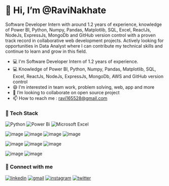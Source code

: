 # 👋 Hi, I’m @RaviNakhate
Software Developer Intern with around 1.2 years of experience, knowledge of Power BI, Python, Numpy, Pandas, Matplotlib, SQL, Excel, ReactJs, NodeJs, ExpressJs, MongoDb and GitHub version control with a proven track record in collaborative web development projects.
Actively looking for opportunities in Data Analyst where I can contribute my technical skills and continue to learn and grow in this field.

- 💻 I'm Software Developer Intern of 1.2 years of experience.
- 💻 Knowledge of Power BI, Python, Numpy, Pandas, Matplotlib, SQL, Excel, ReactJs, NodeJs, ExpressJs, MongoDb, AWS and GitHub version control
- 😄 I’m interested in team work, problem solving, web, app and more
- 💞️ I’m looking to collaborate on open source project 
- 📫 How to reach me : [ravi165528@gmail.com](https://mail.google.com/mail/?view=cm&fs=1&to=ravi165528@gmail.com)

### 🚀 Tech Stack
![Python](https://img.shields.io/badge/python-3670A0?style=for-the-badge&logo=python&logoColor=ffdd54)
![Power Bi](https://img.shields.io/badge/power_bi-F2C811?style=for-the-badge&logo=powerbi&logoColor=black)
![Microsoft Excel](https://img.shields.io/badge/Microsoft_Excel-217346?style=for-the-badge&logo=microsoft-excel&logoColor=white)

![image](https://img.shields.io/badge/HTML5-E34F26?style=for-the-badge&logo=html5&logoColor=white)
![image](https://img.shields.io/badge/CSS3-1572B6?style=for-the-badge&logo=css3&logoColor=white)
![image](https://img.shields.io/badge/JavaScript-323330?style=for-the-badge&logo=javascript&logoColor=F7DF1E)
![image](https://img.shields.io/badge/React-20232A?style=for-the-badge&logo=react&logoColor=61DAFB)

![image](https://img.shields.io/badge/Node%20js-339933?style=for-the-badge&logo=nodedotjs&logoColor=white)
![image](https://img.shields.io/badge/Express%20js-000000?style=for-the-badge&logo=express&logoColor=white)
![image](https://img.shields.io/badge/Redux-593D88?style=for-the-badge&logo=redux&logoColor=white)

![image](https://img.shields.io/badge/MongoDB-4EA94B?style=for-the-badge&logo=mongodb&logoColor=white)
![image](https://img.shields.io/badge/MySQL-005C84?style=for-the-badge&logo=mysql&logoColor=white)

### 📲 Connect with me

[<img alt="linkedin" src="https://img.shields.io/badge/LinkedIn-0077B5?style=for-the-badge&logo=linkedin&logoColor=white" />](https://www.linkedin.com/in/ravi-nakhate-a1272b1ba/)
[<img alt="gmail" src="https://img.shields.io/badge/Gmail-D14836?style=for-the-badge&logo=gmail&logoColor=white" />](https://mail.google.com/mail/?view=cm&fs=1&to=ravi165528@gmail.com)
[<img alt="instagram" src="https://img.shields.io/badge/Instagram-E4405F?style=for-the-badge&logo=instagram&logoColor=white" />](https://www.instagram.com/ravi_nakhate_/)
[<img alt="twitter" src="https://img.shields.io/badge/Twitter-1DA1F2?style=for-the-badge&logo=twitter&logoColor=white" />](https://x.com/RaviNakhate2)


